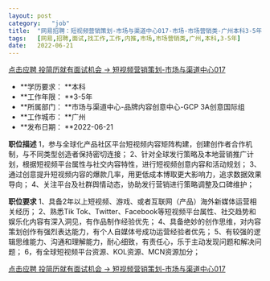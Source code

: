 ```yaml
---
layout:	post
category:	"job"
title:	"网易招聘：短视频营销策划-市场与渠道中心017-市场-市场营销类-广州本科3-5年"
tags:	[网易,招聘,面试,找工作,工作,内推,市场,市场营销类,广州,本科,3-5年]
date:	2022-06-21
---
```


[点击应聘 投简历就有面试机会 -> 短视频营销策划-市场与渠道中心017](http://mobile.bole.netease.com/bole/boleDetail?id=38616&employeeId=346f03c3cda5f04c&key=all)



- **学历要求： **本科
- **工作年限： **3-5年
- **所属部门： **市场与渠道中心-品牌内容创意中心-GCP 3A创意国际组
- **工作城市： **广州
- **发布日期： **2022-06-21



**职位描述**
1，参与全球化产品社区平台短视频内容矩阵构建，创建创作者合作机制，与不同类型创造者保持密切连接；
2、针对全球发行策略及本地营销推广计划，根据短视频平台属性与社交内容特性，进行短视频创意内容和活动规划；
3、通过创意提升短视频内容的爆款几率，用更低成本博取更大影响力，追求数据效果导向；
4、关注平台及社群舆情动态，协助发行营销进行策略调整及口碑维护；



**职位要求**
1、具备2年以上短视频、游戏、或者互联网（产品）海外新媒体运营相关经历；
2、熟悉Tik Tok、Twitter、Facebook等短视频平台属性、社交趋势和娱乐化内容有深入洞见，有作品制作经验优先；
4、具备绝妙的创作思维，对内容策划创作有强烈表达能力，有个人自媒体号成功运营经验者优先；
5、有较强的逻辑思维能力、沟通和理解能力，耐心细致，有责任心，乐于主动发现问题和解决问题；
6，有全球短视频平台资源、KOL资源、MCN资源加分；



[点击应聘 投简历就有面试机会 -> 短视频营销策划-市场与渠道中心017](http://mobile.bole.netease.com/bole/boleDetail?id=38616&employeeId=346f03c3cda5f04c&key=all)